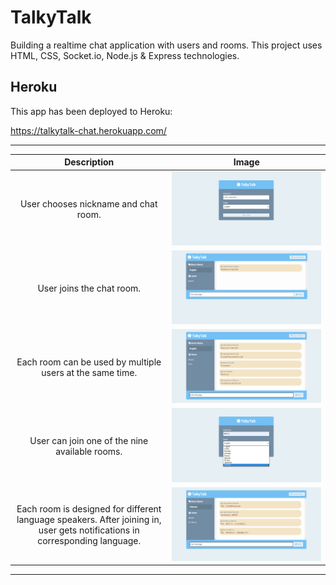 # TalkyTalk

Building a realtime chat application with users and rooms. This project uses HTML, CSS, Socket.io, Node.js & Express technologies.

**Heroku**
-------------------------------
This app has been deployed to Heroku:

https://talkytalk-chat.herokuapp.com/

-----

|   Description   |   Image    |
|:------------:|:----------------:|
|User chooses nickname and chat room.| ![signin](screens/talkytalk1.png)|
|User joins the chat room.| ![signin](screens/talkytalk2.png)|
|Each room can be used by multiple users at the same time.| ![signin](screens/talkytalk3.png)|
|User can join one of the nine available rooms.| ![signin](screens/talkytalk4.png)|
|Each room is designed for different language speakers. After joining in, user gets notifications in corresponding language.| ![signin](screens/talkytalk5.png)|

-----


